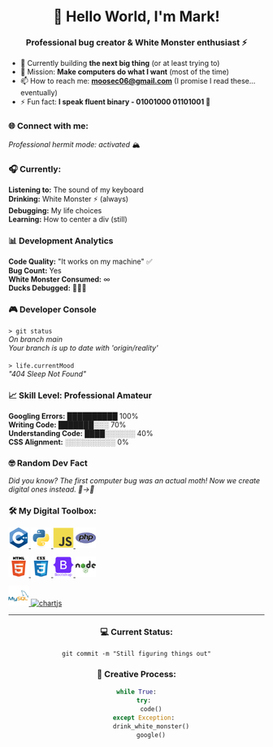 <h1 align="center">👋 Hello World, I'm Mark!</h1>
<h3 align="center">Professional bug creator & White Monster enthusiast ⚡</h3>

- 🚀 Currently building **the next big thing** (or at least trying to)
- 🎯 Mission: **Make computers do what I want** (most of the time)
- 📫 How to reach me: **moosec06@gmail.com** (I promise I read these... eventually)
- ⚡ Fun fact: **I speak fluent binary - 01001000 01101001 👋**

<h3 align="left">🌐 Connect with me:</h3>
<p align="left">
  <i>Professional hermit mode: activated</i> 🏔️
</p>

<h3 align="left">🎧 Currently:</h3>
<p align="left">
  <strong>Listening to:</strong> The sound of my keyboard <br>
  <strong>Drinking:</strong> White Monster ⚡ (always) <br>
  <strong>Debugging:</strong> My life choices <br>
  <strong>Learning:</strong> How to center a div (still) <br>
</p>

<h3 align="left">📊 Development Analytics</h3>
<p align="left">
  <strong>Code Quality:</strong> "It works on my machine" ✅ <br>
  <strong>Bug Count:</strong> Yes <br>
  <strong>White Monster Consumed:</strong> ∞ <br>
  <strong>Ducks Debugged:</strong> 🦆🦆🦆 <br>
</p>

<h3 align="left">🎮 Developer Console</h3>
<p align="left">
  <code>> git status</code><br>
  <em>On branch main</em><br>
  <em>Your branch is up to date with 'origin/reality'</em><br>
  <br>
  <code>> life.currentMood</code><br>
  <em>"404 Sleep Not Found"</em><br>
</p>

<h3 align="left">📈 Skill Level: Professional Amateur</h3>
<p align="left">
  <strong>Googling Errors:</strong> ██████████ 100% <br>
  <strong>Writing Code:</strong> ███████░░░ 70% <br>
  <strong>Understanding Code:</strong> ████░░░░░░ 40% <br>
  <strong>CSS Alignment:</strong> ░░░░░░░░░░ 0% <br>
</p>

<h3 align="left">🤓 Random Dev Fact</h3>
<p align="left">
  <em>Did you know? The first computer bug was an actual moth! 
  Now we create digital ones instead. 🐛→🐞</em>
</p>

<h3 align="left">🛠️ My Digital Toolbox:</h3>
<p align="left">
  <!-- Languages -->
  <a href="https://www.w3schools.com/cpp/" target="_blank" rel="noreferrer"> <img src="https://raw.githubusercontent.com/devicons/devicon/master/icons/cplusplus/cplusplus-original.svg" alt="cplusplus" width="40" height="40"/> </a> 
  <a href="https://www.python.org" target="_blank" rel="noreferrer"> <img src="https://raw.githubusercontent.com/devicons/devicon/master/icons/python/python-original.svg" alt="python" width="40" height="40"/> </a> 
  <a href="https://developer.mozilla.org/en-US/docs/Web/JavaScript" target="_blank" rel="noreferrer"> <img src="https://raw.githubusercontent.com/devicons/devicon/master/icons/javascript/javascript-original.svg" alt="javascript" width="40" height="40"/> </a> 
  <a href="https://www.php.net" target="_blank" rel="noreferrer"> <img src="https://raw.githubusercontent.com/devicons/devicon/master/icons/php/php-original.svg" alt="php" width="40" height="40"/> </a> 
  
  <!-- Web Dev -->
  <a href="https://www.w3.org/html/" target="_blank" rel="noreferrer"> <img src="https://raw.githubusercontent.com/devicons/devicon/master/icons/html5/html5-original-wordmark.svg" alt="html5" width="40" height="40"/> </a> 
  <a href="https://www.w3schools.com/css/" target="_blank" rel="noreferrer"> <img src="https://raw.githubusercontent.com/devicons/devicon/master/icons/css3/css3-original-wordmark.svg" alt="css3" width="40" height="40"/> </a> 
  <a href="https://getbootstrap.com" target="_blank" rel="noreferrer"> <img src="https://raw.githubusercontent.com/devicons/devicon/master/icons/bootstrap/bootstrap-plain-wordmark.svg" alt="bootstrap" width="40" height="40"/> </a> 
  <a href="https://nodejs.org" target="_blank" rel="noreferrer"> <img src="https://raw.githubusercontent.com/devicons/devicon/master/icons/nodejs/nodejs-original-wordmark.svg" alt="nodejs" width="40" height="40"/> </a> 
  
  <!-- Database & Tools -->
  <a href="https://www.mysql.com/" target="_blank" rel="noreferrer"> <img src="https://raw.githubusercontent.com/devicons/devicon/master/icons/mysql/mysql-original-wordmark.svg" alt="mysql" width="40" height="40"/> </a> 
  <a href="https://www.chartjs.org" target="_blank" rel="noreferrer"> <img src="https://www.chartjs.org/media/logo-title.svg" alt="chartjs" width="40" height="40"/> </a> 
</p>

---

<div align="center">
  
  ### 💻 **Current Status:** 
  `git commit -m "Still figuring things out"`
  
  ### 🎨 **Creative Process:**
  ```python
  while True:
      try:
          code()
      except Exception:
          drink_white_monster()
          google()
